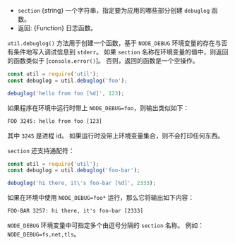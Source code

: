 <!-- YAML
added: v0.11.3
-->

* `section` {string} 一个字符串，指定要为应用的哪些部分创建 `debuglog` 函数。
* 返回: {Function} 日志函数。

`util.debuglog()` 方法用于创建一个函数，基于 `NODE_DEBUG` 环境变量的存在与否有条件地写入调试信息到 `stderr`。
如果 `section` 名称在环境变量的值中，则返回的函数类似于 [`console.error()`]。
否则，返回的函数是一个空操作。

```js
const util = require('util');
const debuglog = util.debuglog('foo');

debuglog('hello from foo [%d]', 123);
```

如果程序在环境中运行时带上 `NODE_DEBUG=foo`，则输出类似如下： 

```txt
FOO 3245: hello from foo [123]
```

其中 `3245` 是进程 id。
如果运行时没带上环境变量集合，则不会打印任何东西。

`section` 还支持通配符：

```js
const util = require('util');
const debuglog = util.debuglog('foo-bar');

debuglog('hi there, it\'s foo-bar [%d]', 2333);
```

如果在环境中使用 `NODE_DEBUG=foo*` 运行，那么它将输出如下内容：

```txt
FOO-BAR 3257: hi there, it's foo-bar [2333]
```

`NODE_DEBUG` 环境变量中可指定多个由逗号分隔的 `section` 名称。
例如：`NODE_DEBUG=fs,net,tls`。

